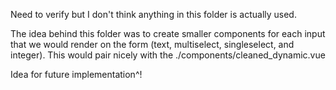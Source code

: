 Need to verify but I don't think anything in this folder is actually used. 

The idea behind this folder was to create smaller components for each input that we would render on the form (text, multiselect, singleselect, and integer). This would pair nicely with the ./components/cleaned_dynamic.vue

Idea for future implementation^!
